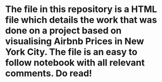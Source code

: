 # The file in this repository is a HTML file which details the work that was done on a project based on visualising Airbnb Prices in New York City. The file is an easy to follow notebook with all relevant comments. Do read!
